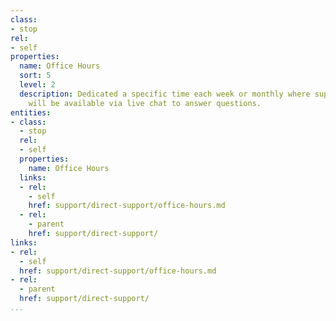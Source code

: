 ```yaml
---
class:
- stop
rel:
- self
properties:
  name: Office Hours
  sort: 5
  level: 2
  description: Dedicated a specific time each week or monthly where support staff
    will be available via live chat to answer questions.
entities:
- class:
  - stop
  rel:
  - self
  properties:
    name: Office Hours
  links:
  - rel:
    - self
    href: support/direct-support/office-hours.md
  - rel:
    - parent
    href: support/direct-support/
links:
- rel:
  - self
  href: support/direct-support/office-hours.md
- rel:
  - parent
  href: support/direct-support/
...
```

